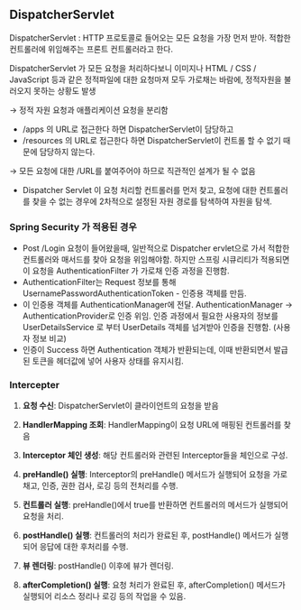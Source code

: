 ## DispatcherServlet

DispatcherServlet : HTTP 프로토콜로 들어오는 모든 요청을 가장 먼저 받아. 적합한 컨트롤러에 위임해주는 프론트 컨트롤러라고 한다.

DispatcherServlet 가 모든 요청을 처리하다보니 이미지나 HTML / CSS / JavaScript 등과 같은 정적파일에 대한 요청마져 모두 가로채는 바람에, 정적자원을 불러오지 못하는 상황도 발생

→ 정적 자원 요청과 애플리케이션 요청을 분리함

- /apps 의 URL로 접근한다 하면 DispatcherServlet이 담당하고
- /resources 의 URL로 접근한다 하면 DispatcherServlet이 컨트롤 할 수 없기 때문에 담당하지 않는다.

→ 모든 요청에 대한 /URL를 붙여주어야 하므로 직관적인 설계가 될 수 없음 

- Dispatcher Servlet  이 요청 처리할 컨트롤러를 먼저 찾고, 요청에 대한 컨트롤러를 찾을 수 없는 경우에 2차적으로 설정된 자원 경로를 탐색하여 자원을 탐색.

### Spring Security 가 적용된 경우

- Post /Login 요청이 들어왔을때, 일반적으로 Dispatcher ervlet으로 가서 적합한 컨트롤러와 매서드를 찾아 요청을 위임해야함. 하지만 스프링 시큐리티가 적용되면 이 요청을 AuthenticationFilter 가 가로채 인증 과정을 진행함.
- AuthenticationFilter는 Request 정보를 통해 UsernamePasswordAuthenticationToken - 인증용 객체를 만듬.
- 이 인증용 객체를 AuthenticationManager에 전달. AuthenticationManager → AuthenticationProvider로 인증 위임.
인증 과정에서 필요한 사용자의 정보를 UserDetailsService 로 부터 UserDetails 객체를 넘겨받아 인증을 진행함. (사용자 정보 비교)
- 인증이 Success 하면 Authentication 객체가 반환되는데, 이때 반환되면서 발급된 토큰을 헤더값에 넣어 사용자 상태를 유지시킴.

### Intercepter

1.	**요청 수신**: DispatcherServlet이 클라이언트의 요청을 받음

2.	**HandlerMapping 조회**: HandlerMapping이 요청 URL에 매핑된 컨트롤러를 찾음

3.	**Interceptor 체인 생성**: 해당 컨트롤러와 관련된 Interceptor들을 체인으로 구성.

4.	**preHandle() 실행**: Interceptor의 preHandle() 메서드가 실행되어 요청을 가로채고, 인증, 권한 검사, 로깅 등의 전처리를 수행.

5.	**컨트롤러 실행**: preHandle()에서 true를 반환하면 컨트롤러의 메서드가 실행되어 요청을 처리.

6.	**postHandle() 실행**: 컨트롤러의 처리가 완료된 후, postHandle() 메서드가 실행되어 응답에 대한 후처리를 수행.

7.	**뷰 렌더링**: postHandle() 이후에 뷰가 렌더링.

8.	**afterCompletion() 실행**: 요청 처리가 완료된 후, afterCompletion() 메서드가 실행되어 리소스 정리나 로깅 등의 작업을 수 있음.